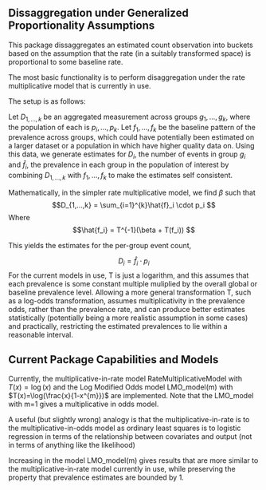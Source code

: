 ## Dissaggregation under Generalized Proportionality Assumptions
This package dissaggregates an estimated count observation into buckets based on the assumption that the rate (in a suitably transformed space) is proportional to some baseline rate. 

The most basic functionality is to perform disaggregation under the rate multiplicative model that is currently in use. 

The setup is as follows: 

Let $D_{1,...,k}$ be an aggregated measurement across groups ${g_1,...,g_k}$, where the population of each is $p_i,...,p_k$. Let $f_1,...,f_k$ be the baseline pattern of the prevalence across groups, which could have potentially been estimated on a larger dataset or a population in which have higher quality data on. Using this data, we generate estimates for $D_i$, the number of events in group $g_i$ and $\hat{f}_i$, the prevalence in each group in the population of interest by combining $D_{1,...,k}$ with $f_1,...,f_k$ to make the estimates self consistent. 

Mathematically, in the simpler rate multiplicative model, we find $\beta$ such that 
$$D_{1,...,k} = \sum_{i=1}^{k}\hat{f}_i \cdot p_i $$
Where
$$\hat{f_i} = T^{-1}(\beta + T(f_i)) $$

This yields the estimates for the per-group event count, 

$$D_i = \hat f_i \cdot p_i $$
For the current models in use, T is just a logarithm, and this assumes that each prevalence is some constant multiple muliplied by the overall global or baseline prevalence level. Allowing a more general transformation T, such as a log-odds transformation, assumes multiplicativity in the prevalence odds, rather than the prevalence rate, and can produce better estimates statistically (potentially being a more realistic assumption in some cases) and practically, restricting the estimated prevalences to lie within a reasonable interval. 

## Current Package Capabilities and Models
Currently, the multiplicative-in-rate model RateMultiplicativeModel with $T(x)=\log(x)$ and the Log Modified Odds model LMO_model(m) with $T(x)=\log(\frac{x}{1-x^{m}})$ are implemented. Note that the LMO_model with m=1 gives a multiplicative in odds model.

A useful (but slightly wrong) analogy is that the multiplicative-in-rate is to the multiplicative-in-odds model as ordinary least squares is to logistic regression in terms of the relationship between covariates and output (not in terms of anything like the likelihood)

Increasing in the model LMO_model(m) gives results that are more similar to the multiplicative-in-rate model currently in use, while preserving the property that prevalence estimates are bounded by 1. 